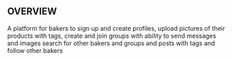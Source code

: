 ## OVERVIEW

A platform for bakers to sign up and create profiles,
upload pictures of their products with tags, create and join groups with ability to send messages and images
search for other bakers and groups and posts with tags and follow other bakers
